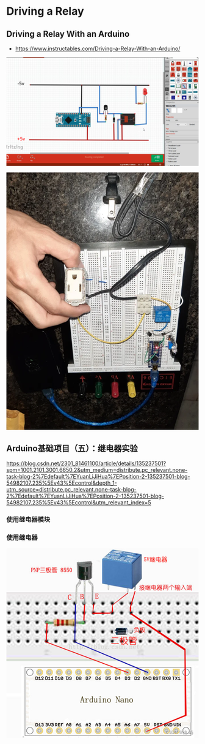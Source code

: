 # Driving a Relay 

## Driving a Relay With an Arduino

* https://www.instructables.com/Driving-a-Relay-With-an-Arduino/


![](img/components/relay/relay_layout_eng.jpg)


![](img/components/relay/relay_breadboard_eng.jpg)


## Arduino基础项目（五）：继电器实验

https://blog.csdn.net/2301_81461100/article/details/135237501?spm=1001.2101.3001.6650.2&utm_medium=distribute.pc_relevant.none-task-blog-2%7Edefault%7EYuanLiJiHua%7EPosition-2-135237501-blog-54982107.235%5Ev43%5Econtrol&depth_1-utm_source=distribute.pc_relevant.none-task-blog-2%7Edefault%7EYuanLiJiHua%7EPosition-2-135237501-blog-54982107.235%5Ev43%5Econtrol&utm_relevant_index=5

### 使用继电器模块


### 使用继电器

![](img/components/relay/relay_layout.png)